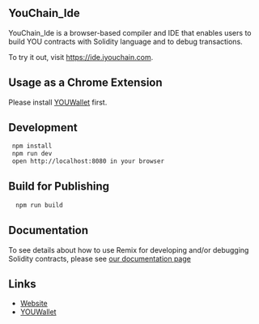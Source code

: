 ## YouChain_Ide

YouChain_Ide is a browser-based compiler and IDE that enables users to build YOU contracts with Solidity language and to debug transactions.

To try it out, visit https://ide.iyouchain.com.


## Usage as a Chrome Extension

Please install [YOUWallet](https://chrome.google.com/webstore/detail/youwallet/fkamanigbhmdpinnikifipiaaaodjhpc) first.


## Development

```sh
 npm install
 npm run dev
 open http://localhost:8080 in your browser
```

## Build for Publishing

```sh
  npm run build
```

## Documentation

To see details about how to use Remix for developing and/or debugging Solidity contracts, please see [our documentation page](https://developer.youchain.cc/zh/contract/solidity-compiler.html)


## Links
+ [Website](https://youchain.cc/)
+ [YOUWallet](https://dev.iyouchain.com/zh/youwallet/browser-extension.html)